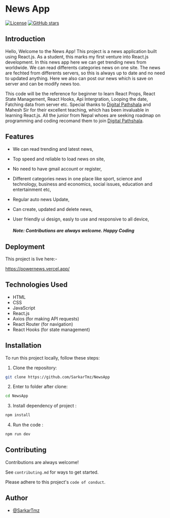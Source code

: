 # News App

[![License](https://img.shields.io/badge/License-MIT-blue.svg)](LICENSE)
[![GitHub stars](https://img.shields.io/github/stars/yourusername/news-app.svg)](https://github.com/yourusername/news-app/stargazers)

## Introduction
Hello,
Welcome to the News App! This project is a news application built using React.js. As a student, this marks my first venture into React.js development. In this news app here we can get trending news from worldwide. We can read differents categories news on one site. The news are fechted from differents servers, so this is always up to date and no need to updated anything. Here we also can post our news which is save on server and can be modify news too.

This code will be the reference for beginner to learn React Props, React State Management, React Hooks, Api Intergration, Looping the date, Fatching data from server etc. Special thanks to [Digital Pathshala](https://www.facebook.com/profile.php?id=100094408225878) and Mahesh Sir for their excellent teaching, which has been invaluable in learning React.js. All the junior from Nepal whoes are seeking roadmap on programming and coding recomand them to join [Digital Pathshala](https://www.facebook.com/profile.php?id=100094408225878).


## Features
- We can read trending and latest news,
- Top speed and reliable to load news on site,
- No need to have gmail account or register,
- Different categories news in one place like sport, science and technology, business and economics, social issues, education and entertainment etc,
- Regular auto news Update,
- Can create, updated and delete news,
- User friendly ui design, easly to use and responsive to all device,

  ##### Note: Contributions are always welcome. Happy Coding 
  
## Deployment

This project is live here:-

https://powernews.vercel.app/

## Technologies Used
- HTML
- CSS
- JavaScript
- React.js
- Axios (for making API requests)
- React Router (for navigation)
- React Hooks (for state management)

## Installation

To run this project locally, follow these steps:

1. Clone the repository:

```bash
git clone https://github.com/SarkarTmz/NewsApp
```

2. Enter to folder after clone:
```bash
cd NewsApp
```

3. Install dependency of project :
```bash
npm install
```

4. Run the code :
```bash
npm run dev
```

## Contributing

Contributions are always welcome!

See `contributing.md` for ways to get started.

Please adhere to this project's `code of conduct`.


## Author

- [@SarkarTmz](https://www.github.com/SarkarTmz)











